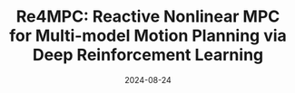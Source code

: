 ---
title: "Re4MPC: Reactive Nonlinear MPC for Multi-model Motion Planning via Deep Reinforcement Learning"
image: /images/publications/unver_icra.gif
collection: publications
category: preprint
permalink: /publication/2024-09-01-ananya-RAL
# excerpt: 'This paper is about fixing template issue #693.'
date: 2024-08-24
venue: 'Under Review'
# paperurl: 'https://arxiv.org/abs/2402.18065'
citation: 'Neşet Ünver Akmandor, <b>Sarvesh Prajapati</b>, Mark Zolotas, Taşkin Padır'
# slidesurl: 'ab'
---
